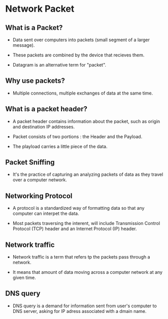 # Network Packet 

## What is a Packet?
- Data sent over computers into packets (small segment of a larger message).
  
- These packets are combined by the device that recieves them.  
- Datagram is an alternative term for "packet".  
## Why use packets?
- Multiple connections, multiple exchanges of data at the same time.  

## What is a packet header? 
- A packet header contains information about the packet, such as origin and destination IP addresses.
  
- Packet consists of two portions : the Header and the Payload.  
- The playload carries a little piece of the data.  

## Packet Sniffing 
- It's the practice of capturing an analyzing packets of data as they travel over a computer network.   

## Networking Protocol 
- A protocol is a standardized way of formatting data so that any computer can interpet the data.
  
- Most packets traversing the interent, will include Transmission Control Protocol (TCP) header and an Internet Protocol (IP) header.  

## Network traffic 
- Network traffic is a term that refers tp the packets pass through a network.
  
- It means that amount of data moving across a computer network at any given time.  

## DNS query 
- DNS query is a demand for information sent from user's computer to DNS server, asking for IP adress associated with a dmain name.  

